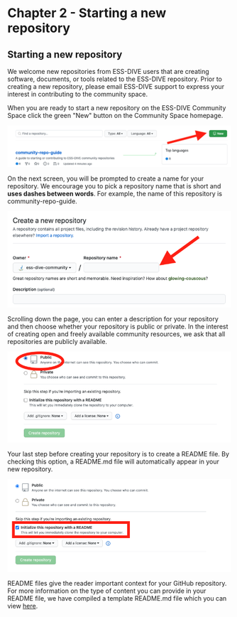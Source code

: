 # Chapter 2 - Starting a new repository

## Starting a new repository
We welcome new repositories from ESS-DIVE users that are creating software, documents, or tools related to the ESS-DIVE repository. Prior to creating a new repository, please email ESS-DIVE support to express your interest in contributing to the community space.

When you are ready to start a new repository on the ESS-DIVE Community Space click the green "New" button on the Community Space homepage.

![](images/start_repo_1.png)

On the next screen, you will be prompted to create a name for your repository. We encourage you to pick a repository name that is short and **uses dashes between words**. For example, the name of this repository is community-repo-guide.

![](images/repo_name.png)

Scrolling down the page, you can enter a description for your repository and then choose whether your repository is public or private. In the interest of creating open and freely available community resources, we ask that all repositories are publicly available. 

![](images/public_repo.png)

Your last step before creating your repository is to create a README file. By checking this option, a README.md file will automatically appear in your new repository. 

![](images/initialize_with_readme.png)

README files give the reader important context for your GitHub repository. For more information on the type of content you can provide in your README file, we have compiled a template README.md file which you can view [here](template_for_README.md).